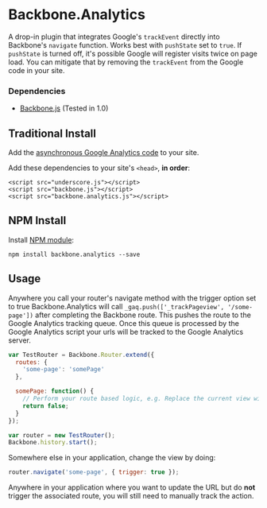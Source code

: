 # Backbone.Analytics

A drop-in plugin that integrates Google's `trackEvent` directly into Backbone's `navigate` function. Works best with `pushState` set to `true`. If `pushState` is turned off, it's possible Google will register visits twice on page load. You can mitigate that by removing the `trackEvent` from the Google code in your site.

### Dependencies

* [Backbone.js](http://documentcloud.github.com/backbone/) (Tested in 1.0)

## Traditional Install

Add the [asynchronous Google Analytics code](http://code.google.com/apis/analytics/docs/tracking/asyncTracking.html) to your site.

Add these dependencies to your site's `<head>`, **in order**:

```
<script src="underscore.js"></script>
<script src="backbone.js"></script>
<script src="backbone.analytics.js"></script>
```

## NPM Install

Install [NPM module](https://www.npmjs.com/package/backbone.analytics): 
  
```
npm install backbone.analytics --save
```

## Usage
Anywhere you call your router's navigate method with the trigger option set to true Backbone.Analytics will call `_gaq.push(['_trackPageview', '/some-page'])` after completing the Backbone route. This pushes the route to the Google Analytics tracking queue. Once this queue is processed by the Google Analytics script your urls will be tracked to the Google Analytics server.

```javascript
var TestRouter = Backbone.Router.extend({
  routes: {
    'some-page': 'somePage'
  },

  somePage: function() {
    // Perform your route based logic, e.g. Replace the current view with a different one.
    return false;
  }
});

var router = new TestRouter();
Backbone.history.start();
```

Somewhere else in your application, change the view by doing:
```javascript
router.navigate('some-page', { trigger: true });
```

Anywhere in your application where you want to update the URL but do **not** trigger the associated route, you will still need to manually track the action.
